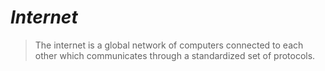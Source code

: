 # ***Internet***

> The internet is a global network of computers connected to each other which communicates through a standardized set of protocols.
